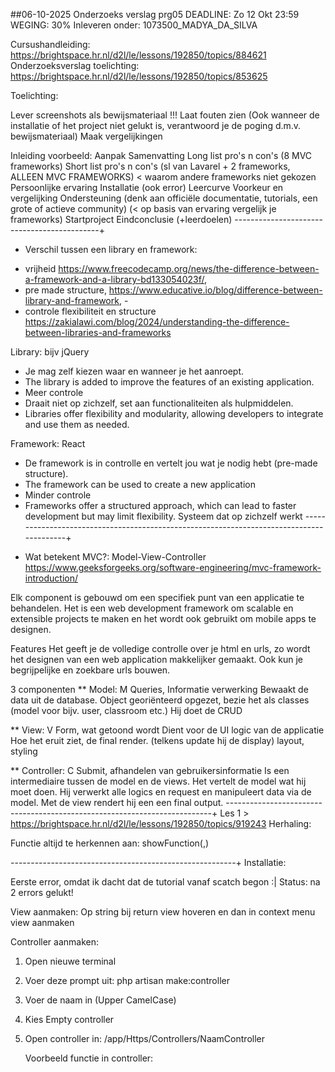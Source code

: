 ##06-10-2025
Onderzoeks verslag prg05
DEADLINE: Zo 12 Okt 23:59 WEGING: 30%
Inleveren onder: 1073500_MADYA_DA_SILVA 

Cursushandleiding: https://brightspace.hr.nl/d2l/le/lessons/192850/topics/884621
Onderzoeksverslag toelichting: https://brightspace.hr.nl/d2l/le/lessons/192850/topics/853625

Toelichting:

Lever screenshots als bewijsmateriaal !!!
Laat fouten zien (Ook wanneer de installatie of het project niet gelukt is, verantwoord je de poging d.m.v.
bewijsmateriaal)
Maak vergelijkingen

Inleiding voorbeeld:
Aanpak
Samenvatting
Long list pro's n con's (8 MVC frameworks)
Short list pro's n con's (sl van Lavarel + 2 frameworks, ALLEEN MVC FRAMEWORKS)
< waarom andere frameworks niet gekozen
Persoonlijke ervaring
	Installatie (ook error)
	Leercurve
	Voorkeur en vergelijking
	Ondersteuning (denk aan officiële documentatie, tutorials, een grote of actieve 	community)
	(< op basis van ervaring vergelijk je frameworks)
Startproject
Eindconclusie (+leerdoelen)
--------------------------------------------+

* Verschil tussen een library en framework: 

- vrijheid https://www.freecodecamp.org/news/the-difference-between-a-framework-and-a-library-bd133054023f/,
- pre made structure, https://www.educative.io/blog/difference-between-library-and-framework, -  
- controle flexibiliteit en structure https://zakialawi.com/blog/2024/understanding-the-difference-between-libraries-and-frameworks

Library: bijv jQuery
- Je mag zelf kiezen waar en wanneer je het aanroept.
- The library is added to improve the features of an existing application.
- Meer controle
- Draait niet op zichzelf, set aan functionaliteiten als hulpmiddelen.
- Libraries offer flexibility and modularity, allowing developers to integrate and use them as needed.


Framework: React
- De framework is in controlle en vertelt jou wat je nodig hebt (pre-made structure).
- The framework can be used to create a new application
- Minder controle
- Frameworks offer a structured approach, which can lead to faster development but may limit flexibility.
Systeem dat op zichzelf werkt
-----------------------------------------------------------------------------------------+

* Wat betekent MVC?: Model-View-Controller
https://www.geeksforgeeks.org/software-engineering/mvc-framework-introduction/

Elk component is gebouwd om een specifiek punt van een applicatie te behandelen. Het is een web development framework om scalable en extensible projects te maken en het wordt ook gebruikt om mobile apps te designen. 

Features
Het geeft je de volledige controlle over je html en urls, zo wordt het designen van een web application makkelijker gemaakt. Ook kun je begrijpelijke en zoekbare urls bouwen.

3 componenten
** Model: M Queries, Informatie verwerking
Bewaakt de data uit de database.
Object georiënteerd opgezet, bezie het als classes (model voor bijv. user, classroom etc.)
Hij doet de CRUD


** View: V Form, wat getoond wordt
Dient voor de UI logic van de applicatie
Hoe het eruit ziet, de final render. (telkens update hij de display)
layout, styling


** Controller: C Submit, afhandelen van gebruikersinformatie
Is een intermediaire tussen de model en de views. 
Het vertelt de model wat hij moet doen. 
Hij verwerkt alle logics en request en manipuleert data via de model. 
Met de view rendert hij een een final output.
--------------------------------------------------------------------------+
Les 1 > https://brightspace.hr.nl/d2l/le/lessons/192850/topics/919243
Herhaling:

Functie altijd te herkennen aan: showFunction(,)

--------------------------------------------------------+
Installatie:

Eerste error, omdat ik dacht dat de tutorial vanaf scatch begon :|
Status: na 2 errors gelukt!

View aanmaken: Op string bij return view hoveren en dan in context menu view aanmaken

Controller aanmaken:
1. Open nieuwe terminal
2. Voer deze prompt uit: php artisan make:controller
3. Voer de naam in (Upper CamelCase)
4. Kies Empty controller
5. Open controller in: /app/Https/Controllers/NaamController

	Voorbeeld functie in controller:
<?php
 
namespace App\Http\Controllers;
 
use App\Http\Controllers\Controller;
use Illuminate\Routing\Controllers\HasMiddleware;
use Illuminate\Routing\Controllers\Middleware;
 
class UserController extends Controller implements HasMiddleware
{
    /**
     * Get the middleware that should be assigned to the controller.
     */
    public static function middleware(): array
    {
        return [
            'auth',
            new Middleware('log', only: ['index']),
            new Middleware('subscribed', except: ['store']),
        ];
    }
 
    // ...
}



